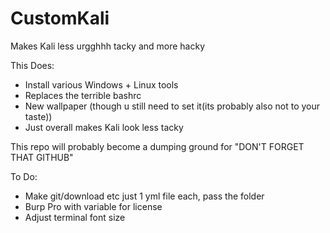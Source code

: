 # CustomKali
Makes Kali less urgghhh tacky and more hacky

This Does:
- Install various Windows + Linux tools
- Replaces the terrible bashrc
- New wallpaper (though u still need to set it(its probably also not to your taste))
- Just overall makes Kali look less tacky

This repo will probably become a dumping ground for "DON'T FORGET THAT GITHUB"

To Do:
 - Make git/download etc just 1 yml file each, pass the folder
 - Burp Pro with variable for license
 - Adjust terminal font size